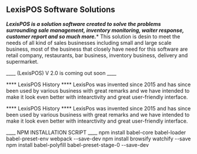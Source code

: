 ## LexisPOS Software Solutions

***LexisPOS is a solution software created to solve the problems surrounding sale management, inventory monitoring, waiter response, customer report and so much more.****
This solution is desin to meet the needs of all kind of sales businesses including small and large scale business, most of the business that closely have need for this software are retail company, restaurants, bar business, inventory business, delivery and supermarket.

____ (LexisPOS) V 2.0 is coming out soon ____

**** LexisPOS History ****
LexisPos was invented since 2015 and has since been used by various business with great remarks and we have intended to make it look even better with intearctivity and great user-friendly interface. 

**** LexisPOS History ****
LexisPos was invented since 2015 and has since been used by various business with great remarks and we have intended to make it look even better with intearctivity and great user-friendly interface.  

____ NPM INSTALLATION SCRIPT ____
 npm install babel-core babel-loader babel-preset-env webpack --save-dev
 npm install browsify watchify --save
 npm install babel-polyfill babel-preset-stage-0 --save-dev